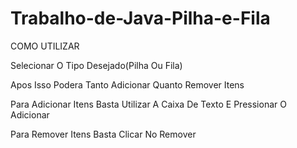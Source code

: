 # Trabalho-de-Java-Pilha-e-Fila
COMO UTILIZAR

<p>Selecionar O Tipo Desejado(Pilha Ou Fila)</p>
<p>Apos Isso Podera Tanto Adicionar Quanto Remover Itens</p>
<p>Para Adicionar Itens Basta Utilizar A Caixa De Texto E Pressionar O Adicionar</p>
<p>Para Remover Itens Basta Clicar No Remover</p>
